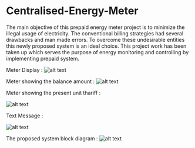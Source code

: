 # Centralised-Energy-Meter
The main objective of this prepaid energy meter project is to minimize the illegal usage of electricity. The conventional billing strategies had several drawbacks and man made errors. To overcome these undesirable entities this newly proposed system is an ideal choice. This project work has been taken up which serves the purpose of energy monitoring and controlling by implementing prepaid system.

Meter Display : 
![alt text](https://raw.githubusercontent.com/jibinp/Centralised-Energy-Meter/master/Images/Intro.jpg)

Meter showing the balance amount : 
![alt text](https://raw.githubusercontent.com/jibinp/Centralised-Energy-Meter/master/Images/Balance.jpg)

Meter showing the present unit thariff : 

![alt text](https://raw.githubusercontent.com/jibinp/Centralised-Energy-Meter/master/Images/Thariff.jpg)

Text Message : 

![alt text](https://raw.githubusercontent.com/jibinp/Centralised-Energy-Meter/master/Images/Message.jpg)

The proposed system block diagram : 
![alt text](https://raw.githubusercontent.com/jibinp/Centralised-Energy-Meter/master/CECS-Block-Diagram.PNG)
